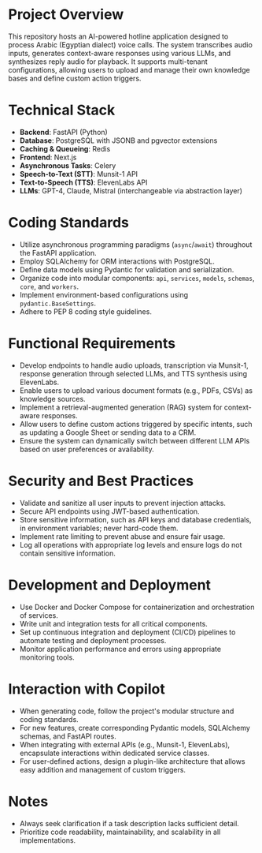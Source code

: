 # Project Overview

This repository hosts an AI-powered hotline application designed to process Arabic (Egyptian dialect) voice calls. The system transcribes audio inputs, generates context-aware responses using various LLMs, and synthesizes reply audio for playback. It supports multi-tenant configurations, allowing users to upload and manage their own knowledge bases and define custom action triggers.

# Technical Stack

- **Backend**: FastAPI (Python)
- **Database**: PostgreSQL with JSONB and pgvector extensions
- **Caching & Queueing**: Redis
- **Frontend**: Next.js
- **Asynchronous Tasks**: Celery
- **Speech-to-Text (STT)**: Munsit-1 API
- **Text-to-Speech (TTS)**: ElevenLabs API
- **LLMs**: GPT-4, Claude, Mistral (interchangeable via abstraction layer)

# Coding Standards

- Utilize asynchronous programming paradigms (`async`/`await`) throughout the FastAPI application.
- Employ SQLAlchemy for ORM interactions with PostgreSQL.
- Define data models using Pydantic for validation and serialization.
- Organize code into modular components: `api`, `services`, `models`, `schemas`, `core`, and `workers`.
- Implement environment-based configurations using `pydantic.BaseSettings`.
- Adhere to PEP 8 coding style guidelines.

# Functional Requirements

- Develop endpoints to handle audio uploads, transcription via Munsit-1, response generation through selected LLMs, and TTS synthesis using ElevenLabs.
- Enable users to upload various document formats (e.g., PDFs, CSVs) as knowledge sources.
- Implement a retrieval-augmented generation (RAG) system for context-aware responses.
- Allow users to define custom actions triggered by specific intents, such as updating a Google Sheet or sending data to a CRM.
- Ensure the system can dynamically switch between different LLM APIs based on user preferences or availability.

# Security and Best Practices

- Validate and sanitize all user inputs to prevent injection attacks.
- Secure API endpoints using JWT-based authentication.
- Store sensitive information, such as API keys and database credentials, in environment variables; never hard-code them.
- Implement rate limiting to prevent abuse and ensure fair usage.
- Log all operations with appropriate log levels and ensure logs do not contain sensitive information.

# Development and Deployment

- Use Docker and Docker Compose for containerization and orchestration of services.
- Write unit and integration tests for all critical components.
- Set up continuous integration and deployment (CI/CD) pipelines to automate testing and deployment processes.
- Monitor application performance and errors using appropriate monitoring tools.

# Interaction with Copilot

- When generating code, follow the project's modular structure and coding standards.
- For new features, create corresponding Pydantic models, SQLAlchemy schemas, and FastAPI routes.
- When integrating with external APIs (e.g., Munsit-1, ElevenLabs), encapsulate interactions within dedicated service classes.
- For user-defined actions, design a plugin-like architecture that allows easy addition and management of custom triggers.

# Notes

- Always seek clarification if a task description lacks sufficient detail.
- Prioritize code readability, maintainability, and scalability in all implementations.
